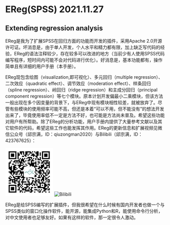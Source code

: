 # EReg(SPSS) 2021.11.27
## Extending regression analysis

EReg是我为了扩展SPSS在回归方面的功能而开发的插件，采用Apache 2.0开源许可证。坏消息是，由于单人开发，个人水平和精力都有限，加上缺乏写代码的经验，EReg的语法注释较少，存在较多可以改进的地方（当前少有人使用SPSS代码编写程序，短时间内可能不会对代码进行优化）。好消息是，基本功能都有，操作简单且有详细的用户手册（本手册）。

EReg现包含绘图（visualization,即可视化）、多元回归（multiple regression）、二次效应（quadratic effect）、调节效应（moderation effect）、样条回归（spline regression）、岭回归（ridge regression）和主成分回归（principal component regression）等七个模块。原本计划开发偏最小二乘模块，但该方法一般出现在多个因变量的背景下，与EReg中现有模块相性较差，就被放弃了。尽管有些模块的使用频率可能不高，但还是本着“可以不用，但不能没有”的想法开发出来了，毕竟使用率低不一定是方法不好，也可能是方法尚未普及。希望这些功能对用户有所帮助。除了EReg的分析功能，用户手册内提供了大量参考文献以及其它软件的代码，希望这些工作也能发挥其作用。EReg的更新信息和扩展视频见微信公众号（邱宗满，ID：qiuzongman2020）与Bilibili（邱宗满，ID：423767625）：

![微信公众号](https://github.com/zongmanqiu/EReg/blob/main/%E5%9B%BE/%E5%BE%AE%E4%BF%A1%E5%85%AC%E4%BC%97%E5%8F%B7.jpg)
![Bilibili](https://github.com/zongmanqiu/EReg/blob/main/%E5%9B%BE/Bilibili.jpg)

EReg是给SPSS编写的扩展插件，但我很希望在什么时候有国内开发者也做一个与SPSS类似的窗口化操作软件，能开源，能集成Python和R，能使用命令行分析，对中文使用者也足够友好。如果有这样的软件，那一定很令人激动。
